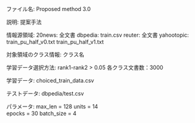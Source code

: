 ファイル名:             Proposed method 3.0

説明:	                提案手法

情報源領域: 20news:     全文書
            dbpedia:    train.csv
            reuter:     全文書
            yahootopic: train_pu_half_v0.txt
                        train_pu_half_v1.txt
                        
対象領域のクラス情報:   クラス名

学習データ選択方法:     rank1-rank2 > 0.05
                        各クラス文書数：3000
                        
学習データ:             choiced_train_data.csv

テストデータ:           dbpedia/test.csv

パラメータ:             max_len = 128
                        units = 14           
                        epocks = 30
                        batch_size = 4
